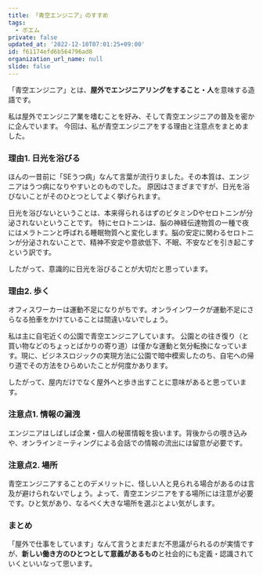 ```yaml
---
title: 「青空エンジニア」のすすめ
tags:
  - ポエム
private: false
updated_at: '2022-12-10T07:01:25+09:00'
id: f61174efd6b564796ad8
organization_url_name: null
slide: false
---
```

「青空エンジニア」とは、**屋外でエンジニアリングをすること・人**を意味する造語です。

私は屋外でエンジニア業を嗜むことを好み、そして青空エンジニアの普及を密かに企んでいます。
今回は、私が青空エンジニアをする理由と注意点をまとめました。

### 理由1. 日光を浴びる
ほんの一昔前に「SEうつ病」なんて言葉が流行りました。その本質は、エンジニアはうつ病になりやすいとのものでした。
原因はさまざまですが、日光を浴びないことがそのひとつとしてよく挙げられます。

日光を浴びないということは、本来得られるはずのビタミンDやセロトニンが分泌されないということです。
特にセロトニンは、脳の神経伝達物質の一種で夜にはメラトニンと呼ばれる睡眠物質へと変化します。脳の安定に関わるセロトニンが分泌されないことで、精神不安定や意欲低下、不眠、不安などを引き起こすという訳です。

したがって、意識的に日光を浴びることが大切だと思っています。

### 理由2. 歩く
オフィスワーカーは運動不足になりがちです。オンラインワークが運動不足にさらなる拍車をかけていることは間違いないでしょう。

私は主に自宅近くの公園で青空エンジニアしています。
公園との往き復り（と買い物などのちょっとばかりの寄り道）は僅かな運動と気分転換になっています。現に、ビジネスロジックの実現方法に公園で暗中模索したのち、自宅への帰り道でその方法をひらめいたことが何度かあります。

したがって、屋内だけでなく屋外へと歩き出すことに意味があると思っています。

### 注意点1. 情報の漏洩
エンジニアはしばしば企業・個人の秘匿情報を扱います。背後からの覗き込みや、オンラインミーティングによる会話での情報の流出には留意が必要です。

### 注意点2. 場所
青空エンジニアすることのデメリットに、怪しい人と見られる場合があるのは言及が避けられないでしょう。よって、青空エンジニアをする場所には注意が必要です。ひと気があり、なるべく大きな場所を選ぶとよい気がします。

### まとめ
「屋外で仕事をしています」なんて言うとまだまだ不思議がられるのが実情ですが、**新しい働き方のひとつとして意義があるもの**と社会的にも定義・認識されていくといいなって思います。
